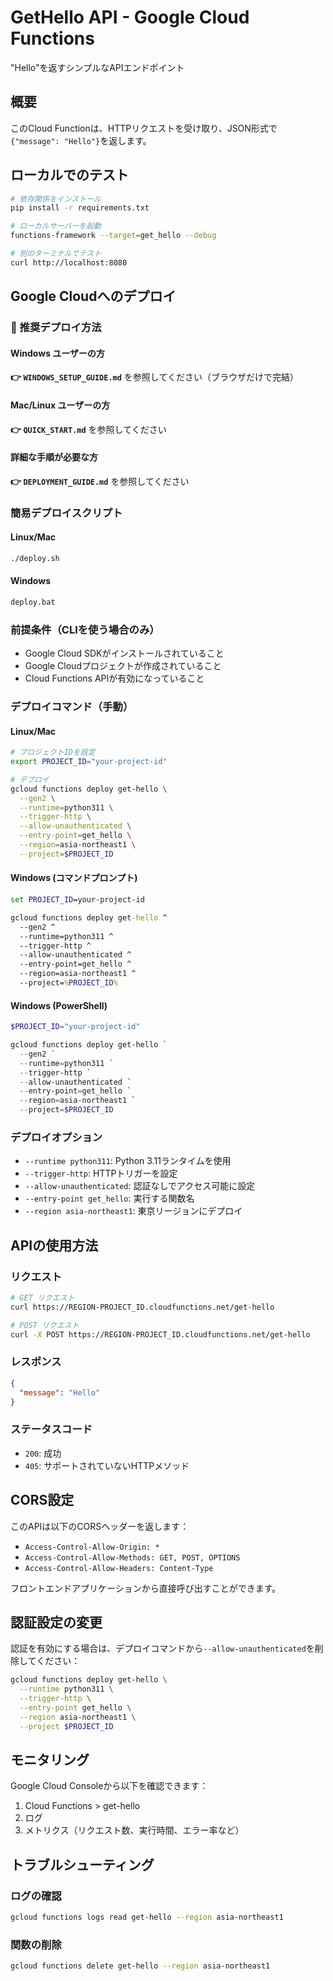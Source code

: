 # GetHello API - Google Cloud Functions

"Hello"を返すシンプルなAPIエンドポイント

## 概要

このCloud Functionは、HTTPリクエストを受け取り、JSON形式で`{"message": "Hello"}`を返します。

## ローカルでのテスト

```bash
# 依存関係をインストール
pip install -r requirements.txt

# ローカルサーバーを起動
functions-framework --target=get_hello --debug

# 別のターミナルでテスト
curl http://localhost:8080
```

## Google Cloudへのデプロイ

### 🎯 推奨デプロイ方法

#### Windows ユーザーの方
**👉 `WINDOWS_SETUP_GUIDE.md`** を参照してください（ブラウザだけで完結）

#### Mac/Linux ユーザーの方
**👉 `QUICK_START.md`** を参照してください

#### 詳細な手順が必要な方
**👉 `DEPLOYMENT_GUIDE.md`** を参照してください

### 簡易デプロイスクリプト

#### Linux/Mac
```bash
./deploy.sh
```

#### Windows
```cmd
deploy.bat
```

### 前提条件（CLIを使う場合のみ）

- Google Cloud SDKがインストールされていること
- Google Cloudプロジェクトが作成されていること
- Cloud Functions APIが有効になっていること

### デプロイコマンド（手動）

#### Linux/Mac
```bash
# プロジェクトIDを設定
export PROJECT_ID="your-project-id"

# デプロイ
gcloud functions deploy get-hello \
  --gen2 \
  --runtime=python311 \
  --trigger-http \
  --allow-unauthenticated \
  --entry-point=get_hello \
  --region=asia-northeast1 \
  --project=$PROJECT_ID
```

#### Windows (コマンドプロンプト)
```cmd
set PROJECT_ID=your-project-id

gcloud functions deploy get-hello ^
  --gen2 ^
  --runtime=python311 ^
  --trigger-http ^
  --allow-unauthenticated ^
  --entry-point=get_hello ^
  --region=asia-northeast1 ^
  --project=%PROJECT_ID%
```

#### Windows (PowerShell)
```powershell
$PROJECT_ID="your-project-id"

gcloud functions deploy get-hello `
  --gen2 `
  --runtime=python311 `
  --trigger-http `
  --allow-unauthenticated `
  --entry-point=get_hello `
  --region=asia-northeast1 `
  --project=$PROJECT_ID
```

### デプロイオプション

- `--runtime python311`: Python 3.11ランタイムを使用
- `--trigger-http`: HTTPトリガーを設定
- `--allow-unauthenticated`: 認証なしでアクセス可能に設定
- `--entry-point get_hello`: 実行する関数名
- `--region asia-northeast1`: 東京リージョンにデプロイ

## APIの使用方法

### リクエスト

```bash
# GET リクエスト
curl https://REGION-PROJECT_ID.cloudfunctions.net/get-hello

# POST リクエスト
curl -X POST https://REGION-PROJECT_ID.cloudfunctions.net/get-hello
```

### レスポンス

```json
{
  "message": "Hello"
}
```

### ステータスコード

- `200`: 成功
- `405`: サポートされていないHTTPメソッド

## CORS設定

このAPIは以下のCORSヘッダーを返します：

- `Access-Control-Allow-Origin: *`
- `Access-Control-Allow-Methods: GET, POST, OPTIONS`
- `Access-Control-Allow-Headers: Content-Type`

フロントエンドアプリケーションから直接呼び出すことができます。

## 認証設定の変更

認証を有効にする場合は、デプロイコマンドから`--allow-unauthenticated`を削除してください：

```bash
gcloud functions deploy get-hello \
  --runtime python311 \
  --trigger-http \
  --entry-point get_hello \
  --region asia-northeast1 \
  --project $PROJECT_ID
```

## モニタリング

Google Cloud Consoleから以下を確認できます：

1. Cloud Functions > get-hello
2. ログ
3. メトリクス（リクエスト数、実行時間、エラー率など）

## トラブルシューティング

### ログの確認

```bash
gcloud functions logs read get-hello --region asia-northeast1
```

### 関数の削除

```bash
gcloud functions delete get-hello --region asia-northeast1
```
